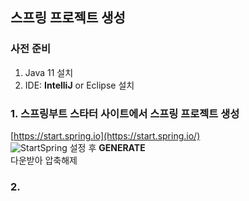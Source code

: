 ## 스프링 프로젝트 생성
### 사전 준비
1. Java 11 설치
2. IDE: **IntelliJ** or Eclipse 설치

### 1. 스프링부트 	스타터 사이트에서 스프링 프로젝트 생성
[https://start.spring.io](https://start.spring.io/)  
![StartSpring](./spring-initializer.png")
설정 후 **GENERATE**  
다운받아 압축해제
### 2. 
